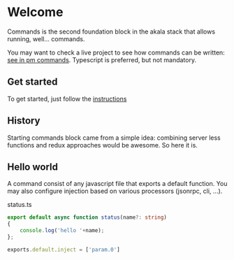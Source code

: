 # Welcome

Commands is the second foundation block in the akala stack that allows running, well... commands.

You may want to check a live project to see how commands can be written: [see in pm commands](https://github.com/npenin/akala/tree/main/packages/pm/src/commands).
Typescript is preferred, but not mandatory.

## Get started

To get started, just follow the [instructions](getting-started.md)

## History

Starting commands block came from a simple idea: combining server less functions and redux approaches would be awesome. So here it is.

## Hello world

A command consist of any javascript file that exports a default function. You may also configure injection based on various processors (jsonrpc, cli, ...).

status.ts

```ts
export default async function status(name?: string)
{
    console.log('hello '+name);
};

exports.default.inject = ['param.0']
```
